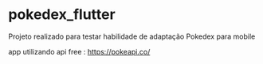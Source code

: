 # pokedex_flutter

Projeto realizado para testar habilidade de adaptação Pokedex para mobile

app utilizando api free : https://pokeapi.co/

